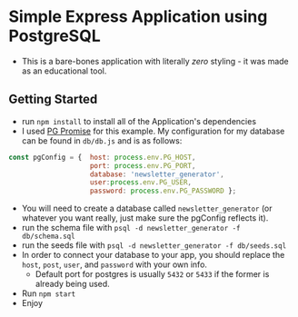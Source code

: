 # Simple Express Application using PostgreSQL
- This is a bare-bones application with literally _zero_ styling - it was made 
as an educational tool.

## Getting Started
- run `npm install` to install all of the Application's dependencies
- I used [PG Promise](https://github.com/vitaly-t/pg-promise) for this example. 
My configuration for my database can be found in `db/db.js` and is as follows:

```javascript
const pgConfig = {  host: process.env.PG_HOST,
                    port: process.env.PG_PORT,
                    database: 'newsletter_generator',
                    user:process.env.PG_USER,
                    password: process.env.PG_PASSWORD };
```
- You will need to create a database called `newsletter_generator` (or whatever you want
really, just make sure the pgConfig reflects it).
- run the schema file with `psql -d newsletter_generator -f db/schema.sql`
- run the seeds file with `psql -d newsletter_generator -f db/seeds.sql`
- In order to connect your database to your app, you should replace the `host`,
`post`, `user`, and `password` with your own info.
  * Default port for postgres is usually `5432` or `5433` if the former is 
  already being used.
- Run `npm start`
- Enjoy